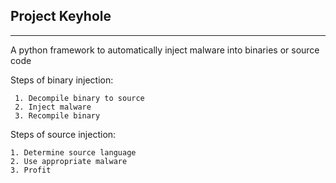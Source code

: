 ## **Project Keyhole** ##
----------

A python framework to automatically inject malware into binaries or source code

Steps of binary injection:

	 1. Decompile binary to source
	 2. Inject malware
	 3. Recompile binary

Steps of source injection:

	1. Determine source language
	2. Use appropriate malware
	3. Profit
